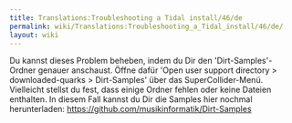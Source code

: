 ```yaml
---
title: Translations:Troubleshooting a Tidal install/46/de
permalink: wiki/Translations:Troubleshooting_a_Tidal_install/46/de/
layout: wiki
---
```


Du kannst dieses Problem beheben, indem du Dir den 'Dirt-Samples'-Ordner
genauer anschaust. Öffne dafür 'Open user support directory &gt;
downloaded-quarks &gt; Dirt-Samples' über das SuperCollider-Menü.
Vielleicht stellst du fest, dass einige Ordner fehlen oder keine Dateien
enthalten. In diesem Fall kannst du Dir die Samples hier nochmal
herunterladen: <https://github.com/musikinformatik/Dirt-Samples>
